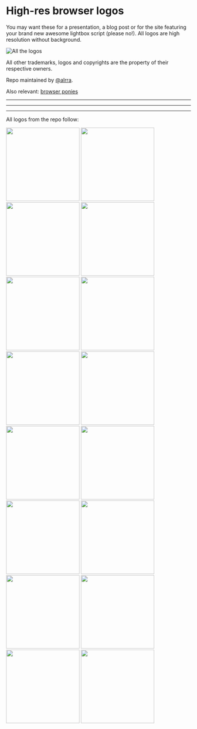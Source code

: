 # High-res browser logos

You may want these for a presentation, a blog post or for the site featuring your brand new awesome lightbox script (please no!).  All logos are high resolution without background.

![All the logos](https://raw.github.com/paulirish/browser-logos/master/all-desktop.png)

All other trademarks, logos and copyrights are the property of their respective owners.

Repo maintained by [@alrra](https://github.com/alrra).

Also relevant: [browser ponies](http://paulirish.deviantart.com/favourites/51528712)

<hr><hr><hr>

All logos from the repo follow:



<img width=200 src="https://raw.github.com/paulirish/browser-logos/master/chrome-canary.png">
<img width=200 src="https://raw.github.com/paulirish/browser-logos/master/chrome.png">
<img width=200 src="https://raw.github.com/paulirish/browser-logos/master/chromium.png">
<img width=200 src="https://raw.github.com/paulirish/browser-logos/master/firefox-aurora.png">
<img width=200 src="https://raw.github.com/paulirish/browser-logos/master/firefox-beta.png">
<img width=200 src="https://raw.github.com/paulirish/browser-logos/master/firefox-nightly.png">
<img width=200 src="https://raw.github.com/paulirish/browser-logos/master/firefox.png">
<img width=200 src="https://raw.github.com/paulirish/browser-logos/master/ie-256.png">
<img width=200 src="https://raw.github.com/paulirish/browser-logos/master/ie10.png">
<img width=200 src="https://raw.github.com/paulirish/browser-logos/master/ie6.png">
<img width=200 src="https://raw.github.com/paulirish/browser-logos/master/ie8-700.png">
<img width=200 src="https://raw.github.com/paulirish/browser-logos/master/maxthon.png">
<img width=200 src="https://raw.github.com/paulirish/browser-logos/master/opera-next.png">
<img width=200 src="https://raw.github.com/paulirish/browser-logos/master/opera.png">
<img width=200 src="https://raw.github.com/paulirish/browser-logos/master/safari.png">
<img width=200 src="https://raw.github.com/paulirish/browser-logos/master/webkit.png">
